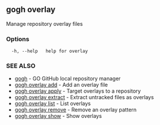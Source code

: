 ## gogh overlay

Manage repository overlay files

### Options

```
  -h, --help   help for overlay
```

### SEE ALSO

* [gogh](gogh.md)	 - GO GitHub local repository manager
* [gogh overlay add](gogh_overlay_add.md)	 - Add an overlay file
* [gogh overlay apply](gogh_overlay_apply.md)	 - Target overlays to a repository
* [gogh overlay extract](gogh_overlay_extract.md)	 - Extract untracked files as overlays
* [gogh overlay list](gogh_overlay_list.md)	 - List overlays
* [gogh overlay remove](gogh_overlay_remove.md)	 - Remove an overlay pattern
* [gogh overlay show](gogh_overlay_show.md)	 - Show overlays

